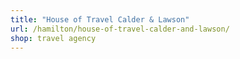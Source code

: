 ```yaml
---
title: "House of Travel Calder & Lawson"
url: /hamilton/house-of-travel-calder-and-lawson/
shop: travel agency
---
```

